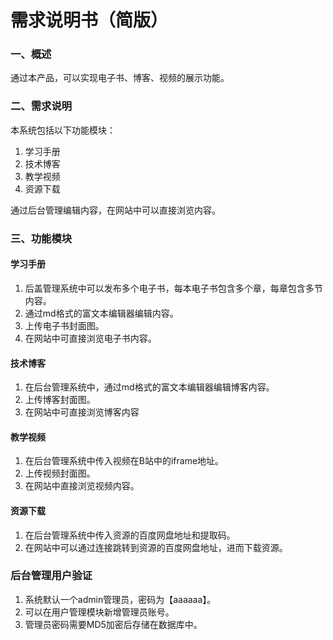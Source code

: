 # 需求说明书（简版）

### 一、概述

通过本产品，可以实现电子书、博客、视频的展示功能。

### 二、需求说明

本系统包括以下功能模块：

1. 学习手册
2. 技术博客
3. 教学视频
4. 资源下载



通过后台管理编辑内容，在网站中可以直接浏览内容。

### 三、功能模块

#### 学习手册

1. 后盖管理系统中可以发布多个电子书，每本电子书包含多个章，每章包含多节内容。
2. 通过md格式的富文本编辑器编辑内容。
3. 上传电子书封面图。
4. 在网站中可直接浏览电子书内容。

#### 技术博客

1. 在后台管理系统中，通过md格式的富文本编辑器编辑博客内容。
2. 上传博客封面图。
3. 在网站中可直接浏览博客内容

#### 教学视频

1. 在后台管理系统中传入视频在B站中的iframe地址。
2. 上传视频封面图。
3. 在网站中直接浏览视频内容。

#### 资源下载

1. 在后台管理系统中传入资源的百度网盘地址和提取码。
2. 在网站中可以通过连接跳转到资源的百度网盘地址，进而下载资源。



### 后台管理用户验证

1. 系统默认一个admin管理员，密码为【aaaaaa】。
2. 可以在用户管理模块新增管理员账号。
3. 管理员密码需要MD5加密后存储在数据库中。